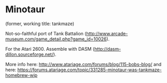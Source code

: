 Minotaur
========
(former, working title: tankmaze)

Not-so-faithful port of Tank Battalion (http://www.arcade-museum.com/game_detail.php?game_id=10026).

For the Atari 2600.  Assemble with DASM (http://dasm-dillon.sourceforge.net/).

More info here: http://www.atariage.com/forums/blog/115-bobs-blog/ and here: https://forums.atariage.com/topic/331285-minotaur-was-tankmaze-homebrew-wip